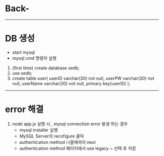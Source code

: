 # Back-
----------------
# DB 생성
- start mysql
- mysql cmd 명령어 실행
1. (first time) create database sedb;
2. use sedb; 
3. create table user(
     userID varchar(30) not null,
     userPW varchar(30) not null,
     userName varchar(30) not null,
     primary key(userID)
     );

-----------------------
# error 해결
1. node app.js 실행 시 , mysql connection error 발생 하는 경우
    * mysql installer 실행
    * MySQL Server의 recofigure 클릭
    * authentication method 나올때까지 next 
    * authentication method 페이지에서 use legacy ~ 선택 후 저장